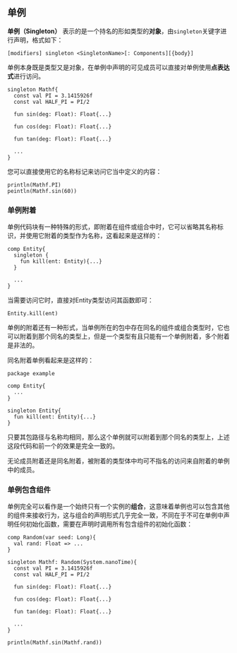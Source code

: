 ## 单例

**单例（Singleton）** 表示的是一个持名的形如类型的**对象**，由`singleton`关键字进行声明，格式如下：

```ecs
[modifiers] singleton <SingletonName>[: Components][{body}]
```

单例本身既是类型又是对象，在单例中声明的可见成员可以直接对单例使用**点表达式**进行访问。

```ecp
singleton Mathf{
  const val PI = 3.1415926f
  const val HALF_PI = PI/2

  fun sin(deg: Float): Float{...}

  fun cos(deg: Float): Float{...}

  fun tan(deg: Float): Float{...}

  ...
}
```

您可以直接使用它的名称标记来访问它当中定义的内容：

```ecs
println(Mathf.PI)
peintln(Mathf.sin(60))
```

### 单例附着

单例代码块有一种特殊的形式，即附着在组件或组合中时，它可以省略其名称标识，并使用它附着的类型作为名称，这看起来是这样的：

```ecp
comp Entity{
  singleton {
    fun kill(ent: Entity){...}
  }

  ...
}
```

当需要访问它时，直接对Entity类型访问其函数即可：

```ecs
Entity.kill(ent)
```

单例的附着还有一种形式，当单例所在的包中存在同名的组件或组合类型时，它也可以附着到那个同名的类型上，但是一个类型有且只能有一个单例附着，多个附着是非法的。

同名附着单例看起来是这样的：

```ecs
package example

comp Entity{
  ...
}

singleton Entity{
  fun kill(ent: Entity){...}
}
```

只要其包路径与名称均相同，那么这个单例就可以附着到那个同名的类型上，上述这段代码和前一个的效果是完全一致的。

无论成员附着还是同名附着，被附着的类型体中均可不指名的访问来自附着的单例中的成员。

### 单例包含组件

单例完全可以看作是一个始终只有一个实例的**组合**，这意味着单例也可以包含其他的组件来接收行为，这与组合的声明形式几乎完全一致，不同在于不可在单例中声明任何初始化函数，需要在声明时调用所有包含组件的初始化函数：

```ecs
comp Random(var seed: Long){
  val rand: Float => ...
}

singleton Mathf: Random(System.nanoTime){
  const val PI = 3.1415926f
  const val HALF_PI = PI/2

  fun sin(deg: Float): Float{...}

  fun cos(deg: Float): Float{...}

  fun tan(deg: Float): Float{...}

  ...
}

println(Mathf.sin(Mathf.rand))
```

